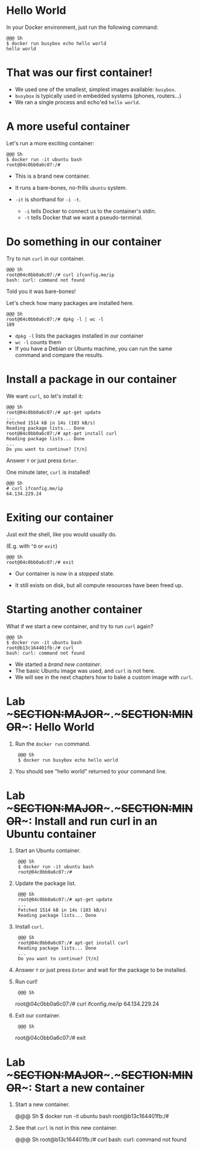 <!SLIDE>
# Hello World

In your Docker environment, just run the following command:

    @@@ Sh
    $ docker run busybox echo hello world
    hello world


<!SLIDE>
# That was our first container!

* We used one of the smallest, simplest images available: `busybox`.
* `busybox` is typically used in embedded systems (phones, routers...)
* We ran a single process and echo'ed `hello world`.


<!SLIDE>
# A more useful container

Let's run a more exciting container:

    @@@ Sh
    $ docker run -it ubuntu bash
    root@04c0bb0a6c07:/#

* This is a brand new container.
* It runs a bare-bones, no-frills `ubuntu` system.
* `-it` is shorthand for `-i -t`.

  * `-i` tells Docker to connect us to the container's stdin.
  * `-t` tells Docker that we want a pseudo-terminal.



<!SLIDE>
# Do something in our container

Try to run `curl` in our container.

    @@@ Sh
    root@04c0bb0a6c07:/# curl ifconfig.me/ip
    bash: curl: command not found

Told you it was bare-bones!

Let's check how many packages are installed here.

    @@@ Sh
    root@04c0bb0a6c07:/# dpkg -l | wc -l
    189

* `dpkg -l` lists the packages installed in our container
* `wc -l` counts them
* If you have a Debian or Ubuntu machine, you can run the same command 
  and compare the results.


<!SLIDE>
# Install a package in our container

We want `curl`, so let's install it:

    @@@ Sh
    root@04c0bb0a6c07:/# apt-get update
    ...
    Fetched 1514 kB in 14s (103 kB/s)
    Reading package lists... Done
    root@04c0bb0a6c07:/# apt-get install curl
    Reading package lists... Done
    ...
    Do you want to continue? [Y/n] 

Answer `Y` or just press `Enter`.

One minute later, `curl` is installed!

    @@@ Sh
    # curl ifconfig.me/ip
    64.134.229.24


<!SLIDE>
# Exiting our container

Just exit the shell, like you would usually do.

(E.g. with `^D` or `exit`)

    @@@ Sh
    root@04c0bb0a6c07:/# exit

* Our container is now in a *stopped* state.

* It still exists on disk, but all compute resources have been freed up.


<!SLIDE>
# Starting another container

What if we start a new container, and try to run `curl` again?
 
    @@@ Sh
    $ docker run -it ubuntu bash
    root@b13c164401fb:/# curl
    bash: curl: command not found

* We started a *brand new container*.
* The basic Ubuntu image was used, and `curl` is not here.
* We will see in the next chapters how to bake a custom image with `curl`.
   
<!SLIDE supplemental exercises>
# Lab ~~~SECTION:MAJOR~~~.~~~SECTION:MINOR~~~: Hello World

1. Run the ``docker run`` command.

        @@@ Sh
        $ docker run busybox echo hello world

2. You should see "hello world" returned to your command line.

<!SLIDE supplemental exercises>
# Lab ~~~SECTION:MAJOR~~~.~~~SECTION:MINOR~~~: Install and run curl in an Ubuntu container

1. Start an Ubuntu container.

        @@@ Sh
        $ docker run -it ubuntu bash
        root@04c0bb0a6c07:/#

2. Update the package list.

        @@@ Sh
        root@04c0bb0a6c07:/# apt-get update
        ...
        Fetched 1514 kB in 14s (103 kB/s)
        Reading package lists... Done

3. Install `curl`.

        @@@ Sh
        root@04c0bb0a6c07:/# apt-get install curl
        Reading package lists... Done
        ...
        Do you want to continue? [Y/n] 

4. Answer `Y` or just press `Enter` and wait for the package to be installed.

5. Run curl!

        @@@ Sh
	root@04c0bb0a6c07:/# curl ifconfig.me/ip
        64.134.229.24

6. Exit our container.

        @@@ Sh
	root@04c0bb0a6c07:/# exit


<!SLIDE supplemental exercises>
# Lab ~~~SECTION:MAJOR~~~.~~~SECTION:MINOR~~~: Start a new container

1. Start a new container.

    @@@ Sh
    $ docker run -it ubuntu bash
    root@b13c164401fb:/#

2. See that `curl` is not in this new container.

    @@@ Sh
    root@b13c164401fb:/# curl
    bash: curl: command not found
